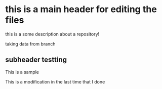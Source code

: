 # this is a main header for editing the files

this is a some description about a repository!

taking data from branch


## subheader testting

This is a sample

This is a modification in the last time that I done
